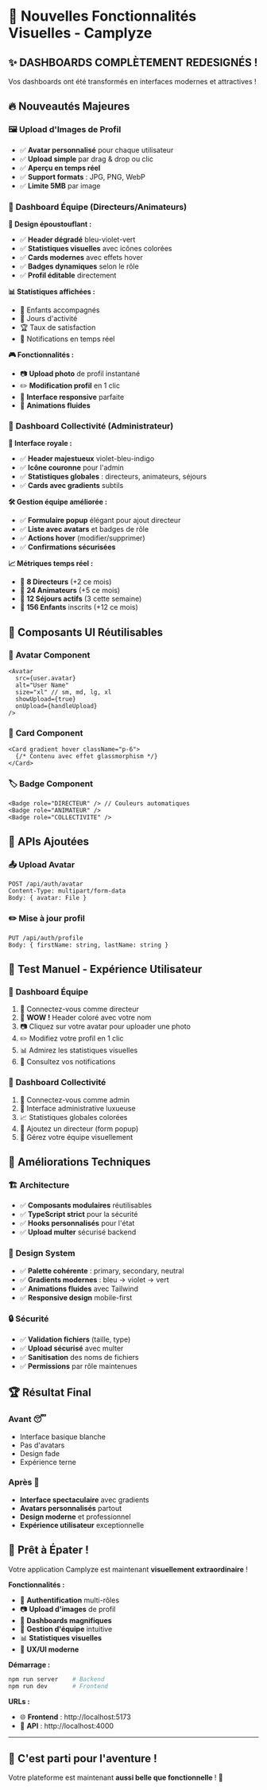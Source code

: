 # 🎨 Nouvelles Fonctionnalités Visuelles - Camplyze

## ✨ **DASHBOARDS COMPLÈTEMENT REDESIGNÉS !**

Vos dashboards ont été transformés en interfaces modernes et attractives !

## 🔥 **Nouveautés Majeures**

### 🖼️ **Upload d'Images de Profil**
- ✅ **Avatar personnalisé** pour chaque utilisateur
- ✅ **Upload simple** par drag & drop ou clic
- ✅ **Aperçu en temps réel** 
- ✅ **Support formats** : JPG, PNG, WebP
- ✅ **Limite 5MB** par image

### 🎯 **Dashboard Équipe (Directeurs/Animateurs)**

**🌈 Design époustouflant :**
- ✅ **Header dégradé** bleu-violet-vert
- ✅ **Statistiques visuelles** avec icônes colorées
- ✅ **Cards modernes** avec effets hover
- ✅ **Badges dynamiques** selon le rôle
- ✅ **Profil éditable** directement

**📊 Statistiques affichées :**
- 👥 Enfants accompagnés
- 📅 Jours d'activité  
- 🏆 Taux de satisfaction
- 🔔 Notifications en temps réel

**🎮 Fonctionnalités :**
- 📷 **Upload photo** de profil instantané
- ✏️ **Modification profil** en 1 clic
- 🎨 **Interface responsive** parfaite
- 🌟 **Animations fluides**

### 👑 **Dashboard Collectivité (Administrateur)**

**🎨 Interface royale :**
- ✅ **Header majestueux** violet-bleu-indigo
- ✅ **Icône couronne** pour l'admin
- ✅ **Statistiques globales** : directeurs, animateurs, séjours
- ✅ **Cards avec gradients** subtils

**🛠️ Gestion équipe améliorée :**
- ✅ **Formulaire popup** élégant pour ajout directeur
- ✅ **Liste avec avatars** et badges de rôle
- ✅ **Actions hover** (modifier/supprimer)
- ✅ **Confirmations sécurisées**

**📈 Métriques temps réel :**
- 👥 **8 Directeurs** (+2 ce mois)
- 🌟 **24 Animateurs** (+5 ce mois)  
- 📅 **12 Séjours actifs** (3 cette semaine)
- 👶 **156 Enfants** inscrits (+12 ce mois)

## 🎨 **Composants UI Réutilisables**

### 📸 **Avatar Component**
```tsx
<Avatar 
  src={user.avatar} 
  alt="User Name"
  size="xl" // sm, md, lg, xl
  showUpload={true}
  onUpload={handleUpload}
/>
```

### 🎴 **Card Component**  
```tsx
<Card gradient hover className="p-6">
  {/* Contenu avec effet glassmorphism */}
</Card>
```

### 🏷️ **Badge Component**
```tsx
<Badge role="DIRECTEUR" /> // Couleurs automatiques
<Badge role="ANIMATEUR" />
<Badge role="COLLECTIVITE" />
```

## 🚀 **APIs Ajoutées**

### 📤 **Upload Avatar**
```
POST /api/auth/avatar
Content-Type: multipart/form-data
Body: { avatar: File }
```

### ✏️ **Mise à jour profil**
```
PUT /api/auth/profile
Body: { firstName: string, lastName: string }
```

## 🎪 **Test Manuel - Expérience Utilisateur**

### 🔹 **Dashboard Équipe**
1. 🔐 Connectez-vous comme directeur 
2. 🤩 **WOW !** Header coloré avec votre nom
3. 📷 Cliquez sur votre avatar pour uploader une photo
4. ✏️ Modifiez votre profil en 1 clic
5. 📊 Admirez les statistiques visuelles
6. 🔔 Consultez vos notifications

### 🔹 **Dashboard Collectivité**  
1. 👑 Connectez-vous comme admin
2. 🌈 Interface administrative luxueuse
3. 📈 Statistiques globales colorées
4. 👥 Ajoutez un directeur (form popup)
5. 🎨 Gérez votre équipe visuellement

## 🎯 **Améliorations Techniques**

### 🏗️ **Architecture**
- ✅ **Composants modulaires** réutilisables
- ✅ **TypeScript strict** pour la sécurité
- ✅ **Hooks personnalisés** pour l'état
- ✅ **Upload multer** sécurisé backend

### 🎨 **Design System**
- ✅ **Palette cohérente** : primary, secondary, neutral
- ✅ **Gradients modernes** : bleu → violet → vert  
- ✅ **Animations fluides** avec Tailwind
- ✅ **Responsive design** mobile-first

### 🔒 **Sécurité**
- ✅ **Validation fichiers** (taille, type)
- ✅ **Upload sécurisé** avec multer
- ✅ **Sanitisation** des noms de fichiers
- ✅ **Permissions** par rôle maintenues

## 🏆 **Résultat Final**

### Avant 😴
- Interface basique blanche
- Pas d'avatars
- Design fade
- Expérience terne

### Après 🤩  
- **Interface spectaculaire** avec gradients
- **Avatars personnalisés** partout
- **Design moderne** et professionnel
- **Expérience utilisateur** exceptionnelle

## 🎉 **Prêt à Épater !**

Votre application Camplyze est maintenant **visuellement extraordinaire** ! 

**Fonctionnalités :**
- 🔐 **Authentification** multi-rôles
- 📷 **Upload d'images** de profil
- 🎨 **Dashboards magnifiques**
- 👥 **Gestion d'équipe** intuitive
- 📊 **Statistiques visuelles**
- 🌟 **UX/UI moderne**

**Démarrage :**
```bash
npm run server    # Backend
npm run dev       # Frontend
```

**URLs :**
- 🌐 **Frontend** : http://localhost:5173
- 🔧 **API** : http://localhost:4000

---

## 🚀 **C'est parti pour l'aventure !** 
Votre plateforme est maintenant **aussi belle que fonctionnelle** ! 🎊